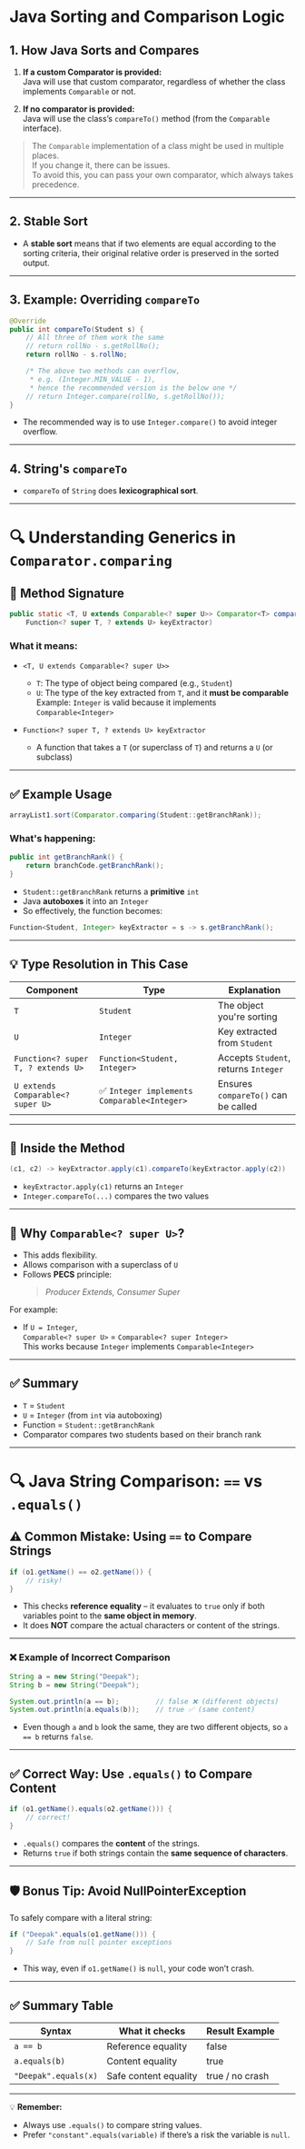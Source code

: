 # Java Sorting and Comparison Logic

## 1. How Java Sorts and Compares

1. **If a custom Comparator is provided:**  
   Java will use that custom comparator, regardless of whether the class implements `Comparable` or not.

2. **If no comparator is provided:**  
   Java will use the class’s `compareTo()` method (from the `Comparable` interface).

> The `Comparable` implementation of a class might be used in multiple places.  
> If you change it, there can be issues.  
> To avoid this, you can pass your own comparator, which always takes precedence.

---

## 2. Stable Sort

- A **stable sort** means that if two elements are equal according to the sorting criteria, their original relative order is preserved in the sorted output.

---

## 3. Example: Overriding `compareTo`

```java
@Override
public int compareTo(Student s) {
    // All three of them work the same
    // return rollNo - s.getRollNo();
    return rollNo - s.rollNo;

    /* The above two methods can overflow,
     * e.g. (Integer.MIN_VALUE - 1),
     * hence the recommended version is the below one */
    // return Integer.compare(rollNo, s.getRollNo());
}
```

- The recommended way is to use `Integer.compare()` to avoid integer overflow.

---

## 4. String's `compareTo`

- `compareTo` of `String` does **lexicographical sort**.

---

# 🔍 Understanding Generics in `Comparator.comparing`

## 📌 Method Signature

```java
public static <T, U extends Comparable<? super U>> Comparator<T> comparing(
    Function<? super T, ? extends U> keyExtractor)
```

### What it means:

- `<T, U extends Comparable<? super U>>`
   - `T`: The type of object being compared (e.g., `Student`)
   - `U`: The type of the key extracted from `T`, and it **must be comparable**  
     Example: `Integer` is valid because it implements `Comparable<Integer>`

- `Function<? super T, ? extends U> keyExtractor`
   - A function that takes a `T` (or superclass of `T`) and returns a `U` (or subclass)

---

## ✅ Example Usage

```java
arrayList1.sort(Comparator.comparing(Student::getBranchRank));
```

### What's happening:

```java
public int getBranchRank() {
    return branchCode.getBranchRank();
}
```

- `Student::getBranchRank` returns a **primitive** `int`
- Java **autoboxes** it into an `Integer`
- So effectively, the function becomes:

```java
Function<Student, Integer> keyExtractor = s -> s.getBranchRank();
```

---

## 💡 Type Resolution in This Case

| Component                        | Type                      | Explanation                        |
|-----------------------------------|---------------------------|------------------------------------|
| `T`                              | `Student`                 | The object you're sorting          |
| `U`                              | `Integer`                 | Key extracted from `Student`       |
| `Function<? super T, ? extends U>`| `Function<Student, Integer>` | Accepts `Student`, returns `Integer` |
| `U extends Comparable<? super U>` | ✅ `Integer implements Comparable<Integer>` | Ensures `compareTo()` can be called |

---

## 🧠 Inside the Method

```java
(c1, c2) -> keyExtractor.apply(c1).compareTo(keyExtractor.apply(c2))
```

- `keyExtractor.apply(c1)` returns an `Integer`
- `Integer.compareTo(...)` compares the two values

---

## 🧃 Why `Comparable<? super U>`?

- This adds flexibility.
- Allows comparison with a superclass of `U`
- Follows **PECS** principle:
  > *Producer Extends, Consumer Super*

For example:
- If `U = Integer`,  
  `Comparable<? super U>` = `Comparable<? super Integer>`  
  This works because `Integer` implements `Comparable<Integer>`

---

## ✅ Summary

- `T` = `Student`
- `U` = `Integer` (from `int` via autoboxing)
- Function = `Student::getBranchRank`
- Comparator compares two students based on their branch rank

---

# 🔍 Java String Comparison: `==` vs `.equals()`

## ⚠️ Common Mistake: Using `==` to Compare Strings

```java
if (o1.getName() == o2.getName()) {
    // risky!
}
```
- This checks **reference equality** – it evaluates to `true` only if both variables point to the **same object in memory**.
- It does **NOT** compare the actual characters or content of the strings.

---

### ❌ Example of Incorrect Comparison

```java
String a = new String("Deepak");
String b = new String("Deepak");

System.out.println(a == b);         // false ❌ (different objects)
System.out.println(a.equals(b));    // true ✅ (same content)
```
- Even though `a` and `b` look the same, they are two different objects, so `a == b` returns `false`.

---

## ✅ Correct Way: Use `.equals()` to Compare Content

```java
if (o1.getName().equals(o2.getName())) {
    // correct!
}
```
- `.equals()` compares the **content** of the strings.
- Returns `true` if both strings contain the **same sequence of characters**.

---

## 🛡️ Bonus Tip: Avoid NullPointerException

To safely compare with a literal string:

```java
if ("Deepak".equals(o1.getName())) {
    // Safe from null pointer exceptions
}
```
- This way, even if `o1.getName()` is `null`, your code won’t crash.

---

## ✅ Summary Table

| Syntax                  | What it checks         | Result Example           |
|-------------------------|-----------------------|-------------------------|
| `a == b`                | Reference equality    | false                   |
| `a.equals(b)`           | Content equality      | true                    |
| `"Deepak".equals(x)`    | Safe content equality | true / no crash         |

---

💡 **Remember:**
- Always use `.equals()` to compare string values.
- Prefer `"constant".equals(variable)` if there’s a risk the variable is `null`.